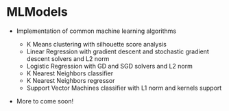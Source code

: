 # MLModels

- Implementation of common machine learning algorithms
   - K Means clustering with silhouette score analysis
   - Linear Regression with gradient descent and stochastic gradient descent solvers and L2 norm 
   - Logistic Regression with GD and SGD solvers and L2 norm
   - K Nearest Neighbors classifier
   - K Nearest Neighbors regressor
   - Support Vector Machines classifier with L1 norm and kernels support

- More to come soon! 
   
   
